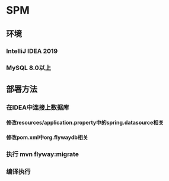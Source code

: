 # SPM
## 环境
### IntelliJ IDEA 2019
### MySQL 8.0以上
## 部署方法
### 在IDEA中连接上数据库
#### 修改resources/application.property中的spring.datasource相关
#### 修改pom.xml中org.flywaydb相关
### 执行 mvn flyway:migrate
### 编译执行
